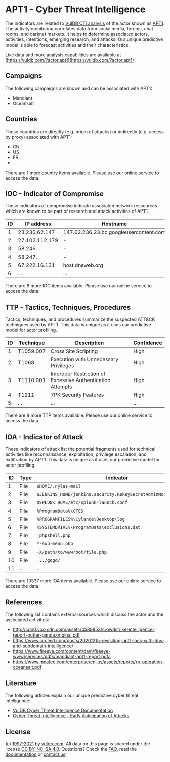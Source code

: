 # APT1 - Cyber Threat Intelligence

The indicators are related to [VulDB CTI analysis](https://vuldb.com/?doc.cti) of the actor known as [APT1](https://vuldb.com/?actor.apt1). The activity monitoring correlates data from social media, forums, chat rooms, and darknet markets. It helps to determine associated actors, activities, intentions, emerging research, and attacks. Our unique predictive model is able to forecast activities and their characteristics.

Live data and more analysis capabilities are available at [https://vuldb.com/?actor.apt1](https://vuldb.com/?actor.apt1)

## Campaigns

The following campaigns are known and can be associated with APT1:

* Mandiant
* Oceansalt

## Countries

These countries are directly (e.g. origin of attacks) or indirectly (e.g. access by proxy) associated with APT1:

* CN
* US
* FR
* ...

There are 1 more country items available. Please use our online service to access the data.

## IOC - Indicator of Compromise

These indicators of compromise indicate associated network ressources which are known to be part of research and attack activities of APT1.

ID | IP address | Hostname | Confidence
-- | ---------- | -------- | ----------
1 | 23.236.62.147 | 147.62.236.23.bc.googleusercontent.com | Medium
2 | 27.102.112.179 | - | High
3 | 58.246. | - | High
4 | 58.247. | - | High
5 | 67.222.16.131 | host.dnsweb.org | High
6 | ... | ... | ...

There are 8 more IOC items available. Please use our online service to access the data.

## TTP - Tactics, Techniques, Procedures

Tactics, techniques, and procedures summarize the suspected ATT&CK techniques used by APT1. This data is unique as it uses our predictive model for actor profiling.

ID | Technique | Description | Confidence
-- | --------- | ----------- | ----------
1 | T1059.007 | Cross Site Scripting | High
2 | T1068 | Execution with Unnecessary Privileges | High
3 | T1110.001 | Improper Restriction of Excessive Authentication Attempts | High
4 | T1211 | 7PK Security Features | High
5 | ... | ... | ...

There are 8 more TTP items available. Please use our online service to access the data.

## IOA - Indicator of Attack

These indicators of attack list the potential fragments used for technical activities like reconnaissance, exploitation, privilege escalation, and exfiltration by APT1. This data is unique as it uses our predictive model for actor profiling.

ID | Type | Indicator | Confidence
-- | ---- | --------- | ----------
1 | File | `$HOME/.nylas-mail` | High
2 | File | `$JENKINS_HOME/jenkins.security.RekeySecretAdminMonitor/backups` | High
3 | File | `$SPLUNK_HOME/etc/splunk-launch.conf` | High
4 | File | `%ProgramData%\CTES` | High
5 | File | `%PROGRAMFILES%\Cylance\Desktop\log` | High
6 | File | `%SYSTEMDRIVE%\ProgramData\exclusions.dat` | High
7 | File | `'phpshell.php` | High
8 | File | `*-sub-menu.php` | High
9 | File | `-X/path/to/wwwroot/file.php.` | High
10 | File | `.../gogo/` | Medium
11 | ... | ... | ...

There are 10537 more IOA items available. Please use our online service to access the data.

## References

The following list contains external sources which discuss the actor and the associated activities:

* http://cdn0.vox-cdn.com/assets/4589853/crowdstrike-intelligence-report-putter-panda.original.pdf
* https://www.circleid.com/posts/20201215-revisiting-apt1-iocs-with-dns-and-subdomain-intelligence/
* https://www.fireeye.com/content/dam/fireeye-www/services/pdfs/mandiant-apt1-report.pdfa
* https://www.mcafee.com/enterprise/en-us/assets/reports/rp-operation-oceansalt.pdf

## Literature

The following articles explain our unique predictive cyber threat intelligence:

* [VulDB Cyber Threat Intelligence Documentation](https://vuldb.com/?doc.cti)
* [Cyber Threat Intelligence - Early Anticipation of Attacks](https://www.scip.ch/en/?labs.20201022)

## License

(c) [1997-2021](https://vuldb.com/?doc.changelog) by [vuldb.com](https://vuldb.com/?doc.about). All data on this page is shared under the license [CC BY-NC-SA 4.0](https://creativecommons.org/licenses/by-nc-sa/4.0/). Questions? Check the [FAQ](https://vuldb.com/?doc.faq), read the [documentation](https://vuldb.com/?doc) or [contact us](https://vuldb.com/?contact)!
